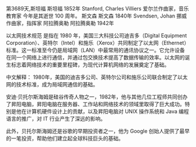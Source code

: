 第3689天,斯坦福
斯坦福 1852年
Stanford, Charles Villiers 爱尔兰作曲家，音乐教育家
今年是其逝世 100 周年。
斯文森
斯文森 1840年
Svendsen, Johan 挪威作曲家，指挥家
阿拉腾奥勒
阿拉腾奥勒 1942年

以太网技术规范 是指在 1980 年，美国三大科技公司迪吉多（Digital Equipment Corporation）、英特尔（Intel）和施乐（Xerox）共同制定了以太网（Ethernet）标准。这一标准至今仍是局域网（LAN）中最常用的通讯协议之一。它允许设备在同一个网络上进行通信，并通过包交换技术提高了数据传输的效率。以太网的诞生标志着网络技术的重要里程碑，为现代计算机网络的发展奠定了基础。

中文解释： 1980年，美国的迪吉多公司、英特尔公司和施乐公司联合制定了以太网的技术标准，成为局域网通信的基础。


安迪·贝托尔斯海姆是硅谷传奇人物之一，1982年，他与其他几位工程师共同创办了昇阳电脑，昇阳电脑在服务器、工作站和网络技术的领域里取得了巨大成功。特别是他在计算机硬件设计上的贡献，以及昇阳电脑对 UNIX 操作系统和 Java 编程语言的推广，对 IT 行业产生了深远的影响。

此外，贝托尔斯海姆还是谷歌的早期投资者之一，他为 Google 创始人提供了最早的一笔投资，帮助他们建立起全球科技巨头的基础。
